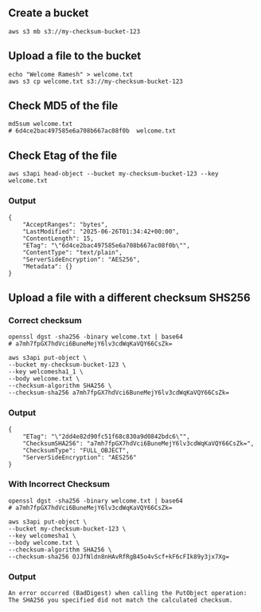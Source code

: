 ## Create a bucket
```
aws s3 mb s3://my-checksum-bucket-123
```

## Upload a file to the bucket
```
echo "Welcome Ramesh" > welcome.txt
aws s3 cp welcome.txt s3://my-checksum-bucket-123
```

## Check MD5 of the file
```
md5sum welcome.txt 
# 6d4ce2bac497585e6a708b667ac08f0b  welcome.txt
```

## Check Etag of the file
```
aws s3api head-object --bucket my-checksum-bucket-123 --key welcome.txt
```
### Output
```
{
    "AcceptRanges": "bytes",
    "LastModified": "2025-06-26T01:34:42+00:00",
    "ContentLength": 15,
    "ETag": "\"6d4ce2bac497585e6a708b667ac08f0b\"",
    "ContentType": "text/plain",
    "ServerSideEncryption": "AES256",
    "Metadata": {}
}
```

## Upload a file with a different checksum SHS256
### Correct checksum
```
openssl dgst -sha256 -binary welcome.txt | base64
# a7mh7fpGX7hdVci6BuneMejY6lv3cdWqKaVQY66CsZk=

aws s3api put-object \
--bucket my-checksum-bucket-123 \
--key welcomesha1_1 \
--body welcome.txt \
--checksum-algorithm SHA256 \
--checksum-sha256 a7mh7fpGX7hdVci6BuneMejY6lv3cdWqKaVQY66CsZk=
```
### Output
```
{
    "ETag": "\"2dd4e82d90fc51f68c830a9d0842bdc6\"",
    "ChecksumSHA256": "a7mh7fpGX7hdVci6BuneMejY6lv3cdWqKaVQY66CsZk=",
    "ChecksumType": "FULL_OBJECT",
    "ServerSideEncryption": "AES256"
}
```

### With Incorrect Checksum
```
openssl dgst -sha256 -binary welcome.txt | base64
# a7mh7fpGX7hdVci6BuneMejY6lv3cdWqKaVQY66CsZk=

aws s3api put-object \
--bucket my-checksum-bucket-123 \
--key welcomesha1 \
--body welcome.txt \
--checksum-algorithm SHA256 \
--checksum-sha256 OJJfNldn8nHAvRfRgB45o4vScf+kF6cFIk89y3jx7Xg=
```
### Output
```
An error occurred (BadDigest) when calling the PutObject operation: The SHA256 you specified did not match the calculated checksum.
```